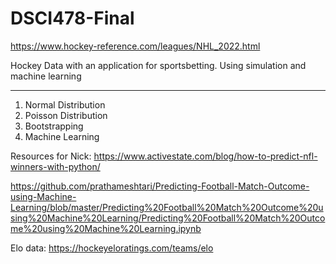 # DSCI478-Final

https://www.hockey-reference.com/leagues/NHL_2022.html

Hockey Data with an application for sportsbetting.
Using simulation and machine learning

------
1. Normal Distribution
2. Poisson Distribution
3. Bootstrapping
4. Machine Learning


Resources for Nick:
https://www.activestate.com/blog/how-to-predict-nfl-winners-with-python/

https://github.com/prathameshtari/Predicting-Football-Match-Outcome-using-Machine-Learning/blob/master/Predicting%20Football%20Match%20Outcome%20using%20Machine%20Learning/Predicting%20Football%20Match%20Outcome%20using%20Machine%20Learning.ipynb


Elo data: https://hockeyeloratings.com/teams/elo
